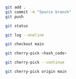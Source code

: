 ```bash
git add .
git commit -m "Source branch"
git push
```

```bash
git status
```

```bash
git log --oneline
```

```bash
git checkout main
```

```bash
git cherry-pick <hash_code>
```

```bash
git cherry-pick --continue
```

```bash
git cherry-pick origin main
```
